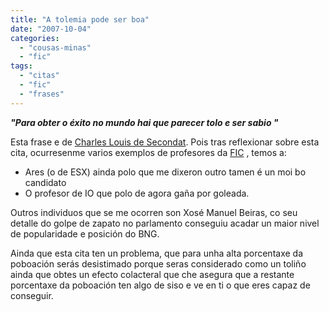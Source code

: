 ```yaml
---
title: "A tolemia pode ser boa"
date: "2007-10-04"
categories: 
  - "cousas-minas"
  - "fic"
tags: 
  - "citas"
  - "fic"
  - "frases"
---
```


_**"Para obter o éxito no mundo hai que parecer tolo e ser sabio "**_

Esta frase e de [Charles Louis de Secondat](http://gl.wikipedia.org/wiki/Charles_de_Montesquieu). Pois tras reflexionar sobre esta cita, ocurresenme varios exemplos de profesores da [FIC](http://www.fic.udc.es) , temos a:

- Ares (o de ESX) ainda polo que me dixeron outro tamen é un moi bo candidato
- O profesor de IO que polo de agora gaña por goleada.

Outros individuos que se me ocorren son Xosé Manuel Beiras, co seu detalle do golpe de zapato no parlamento conseguiu acadar un maior nivel de popularidade e posición do BNG.

Ainda que esta cita ten un problema, que para unha alta porcentaxe da poboación serás desistimado porque seras considerado como un toliño ainda que obtes un efecto colacteral que che asegura que a restante porcentaxe da poboación ten algo de siso e ve en ti o que eres capaz de conseguir.
